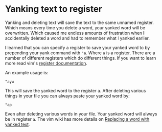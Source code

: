 # Yanking text to register

Yanking and deleting text will save the text to the same unnamed register. Which means every time you delete a word, your 
yanked word will be overwritten. Which caused me endless amounts of frustration when I accidentally deleted a word and had to
remember what I yanked earlier.

I learned that you can specify a register to save your yanked word to by prepending your yank command with `"a`. Where `a`
is a register. There are a number of different registers which do different things. If you want to learn more read vim's [register
documentation](http://vimdoc.sourceforge.net/htmldoc/change.html#registers).

An example usage is:

`"ayw`

This will save the yanked word to the register a. After deleting various things in your file you can always paste your yanked
word by:

`"ap`

Even after deleting various words in your file. Your yanked word will always be in register `a`.
The vim wiki has more details on [Replacing a word with yanked text](http://vim.wikia.com/wiki/Replace_a_word_with_yanked_text).
